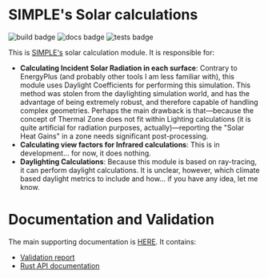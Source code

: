 # SIMPLE's Solar calculations

![build badge](https://github.com/SIMPLE-BuildingSimulation/solar_model/actions/workflows/build.yaml/badge.svg)
![docs badge](https://github.com/SIMPLE-BuildingSimulation/solar_model/actions/workflows/docs.yaml/badge.svg)
![tests badge](https://github.com/SIMPLE-BuildingSimulation/solar_model/actions/workflows/tests.yaml/badge.svg)

This is [SIMPLE's](https://www.simplesim.tools) solar calculation module. It is responsible for:

* **Calculating Incident Solar Radiation in each surface**: Contrary to EnergyPlus (and probably other tools I am less familiar with), this module uses Daylight Coefficients for performing this simulation. This method was stolen from the 
daylighting simulation world, and has the advantage of being extremely robust, and therefore capable of handling complex geometries. Perhaps the main drawback is that—because the concept of Thermal Zone does not fit within Lighting calculations (it is quite artificial for radiation purposes, actually)—reporting the "Solar Heat Gains" in a zone needs significant post-processing.
* **Calculating view factors for Infrared calculations**: This is in development... for now, it does nothing.
* **Daylighting Calculations**: Because this module is based on ray-tracing, it can perform daylight calculations. It is unclear, however, which climate based daylight metrics to include and how... if you have any idea, let me know.

# Documentation and Validation

The main supporting documentation is [HERE](https://simple-buildingsimulation.github.io/solar_model/). It contains:

* [Validation report](https://simple-buildingsimulation.github.io/solar_model/validation/incident_solar_radiation.html)
* [Rust API documentation](https://simple-buildingsimulation.github.io/solar_model/rustdoc/doc/solar_model/index.html)

